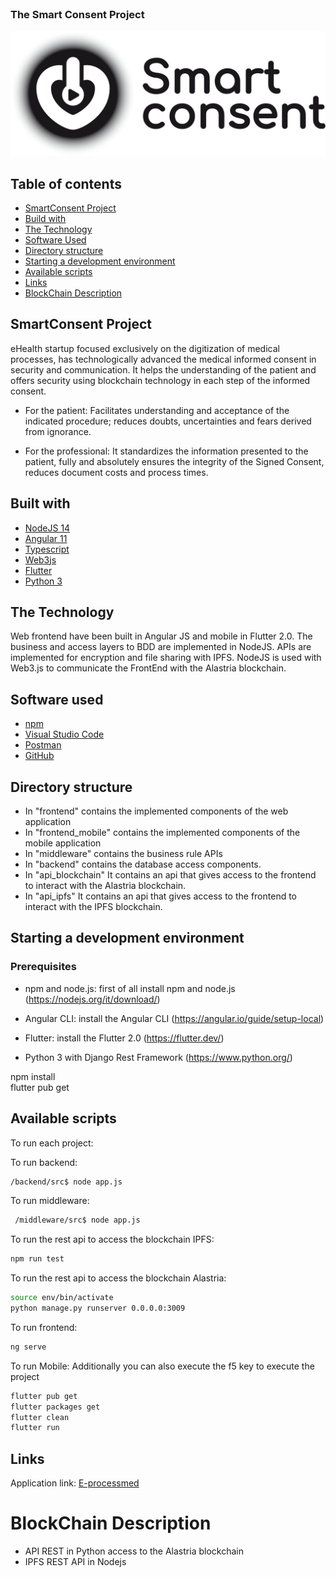 <!-- PROJECT LOGO -->
<br />
<p>
  <h3>The Smart Consent Project</h3>
  <img src="https://github.com/LedgerProject/eprocessmed-smc-app/raw/master/frontend/src/assets/logo.png" />
</p>


<!-- GETTING STARTED -->
## Table of contents

* [SmartConsent Project](#smartconsent-project)
* [Build with](#built-with)
* [The Technology](#the-technology)
* [Software Used](#software-used)
* [Directory structure](#directory-structure)
* [Starting a development environment](#starting-a-development-environment)
* [Available scripts](#available-scripts)
* [Links](#links)
* [BlockChain Description](#blockChain-description)


## SmartConsent Project

eHealth startup focused exclusively on the digitization of medical processes, has technologically advanced the medical informed consent in security and communication.
It helps the understanding of the patient and offers security using blockchain technology in each step of the informed consent.

* For the patient: Facilitates understanding and acceptance of the indicated procedure; reduces doubts, uncertainties and fears derived from ignorance.

* For the professional: It standardizes the information presented to the patient, fully and absolutely ensures the integrity of the Signed Consent, reduces document costs and process times.

## Built with

* [NodeJS 14](https://nodejs.org/en/)
* [Angular 11](https://angular.io/)
* [Typescript](https://www.typescriptlang.org)
* [Web3js](https://web3js.readthedocs.io/)
* [Flutter](https://flutter.dev/)
* [Python 3](https://www.python.org/)


## The Technology

Web frontend have been built in Angular JS and mobile in Flutter 2.0. The business and access layers to BDD are implemented in NodeJS. APIs are implemented for encryption and file sharing with IPFS. NodeJS is used with Web3.js to communicate the FrontEnd with the Alastria blockchain.

## Software used

* [npm](https://www.npmjs.com)
* [Visual Studio Code](https://code.visualstudio.com)
* [Postman](https://www.postman.com)
* [GitHub](https://github.com)


##  Directory structure 

 - In "frontend" contains the implemented components of the web application 
 - In "frontend_mobile" contains the implemented components of the mobile application   
 - In "middleware" contains the business rule APIs
 - In "backend" contains the database access components.
 - In "api_blockchain" It contains an api that gives access 
   to the frontend to interact with the Alastria blockchain.
 - In "api_ipfs" It contains an api that gives access 
   to the frontend to interact with the IPFS blockchain.


## Starting a development environment

### Prerequisites

* npm and node.js: first of all install npm and node.js (https://nodejs.org/it/download/)

* Angular CLI: install the Angular CLI (https://angular.io/guide/setup-local)

* Flutter: install the Flutter 2.0 (https://flutter.dev/)

* Python 3 with Django Rest Framework  (https://www.python.org/)


npm install      
flutter pub get

## Available scripts

To run each project:

To run backend:
```sh
/backend/src$ node app.js
```

To run middleware:
```sh
 /middleware/src$ node app.js
```

To run the rest api to access the blockchain IPFS:

```sh
npm run test
```


To run the rest api to access the blockchain Alastria:

```sh
source env/bin/activate
python manage.py runserver 0.0.0.0:3009
```


To run frontend:
```sh
ng serve
```

To run Mobile:
Additionally you can also execute the f5 key to execute the project
```sh
flutter pub get
flutter packages get
flutter clean
flutter run 
```

## Links

Application link: [E-processmed](https://e-processmed.com/)


# BlockChain Description
*  API REST in Python access to the Alastria blockchain
*  IPFS REST API in Nodejs
 
